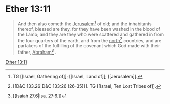 # Ether 13:11

> And then also cometh the <u>Jerusalem</u>[^a] of old; and the inhabitants thereof, blessed are they, for they have been washed in the blood of the Lamb; and they are they who were scattered and gathered in from the four quarters of the earth, and from the <u>north</u>[^b] countries, and are partakers of the fulfilling of the covenant which God made with their father, <u>Abraham</u>[^c] .

[Ether 13:11](https://www.churchofjesuschrist.org/study/scriptures/bofm/ether/13?lang=eng&id=p11#p11)


[^a]: TG [[Israel, Gathering of]]; [[Israel, Land of]]; [[Jerusalem]].
[^b]: [[D&C 133.26|D&C 133:26 (26-35)]]. TG [[Israel, Ten Lost Tribes of]].
[^c]: [[Isaiah 27.6|Isa. 27:6.]]
